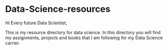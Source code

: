 # Data-Science-resources
Hi Every future Data Scientist,

This is my resource directory for data science. 
In this directory you will find my assignments, projects and books that I am following for my Data Science carrier.
